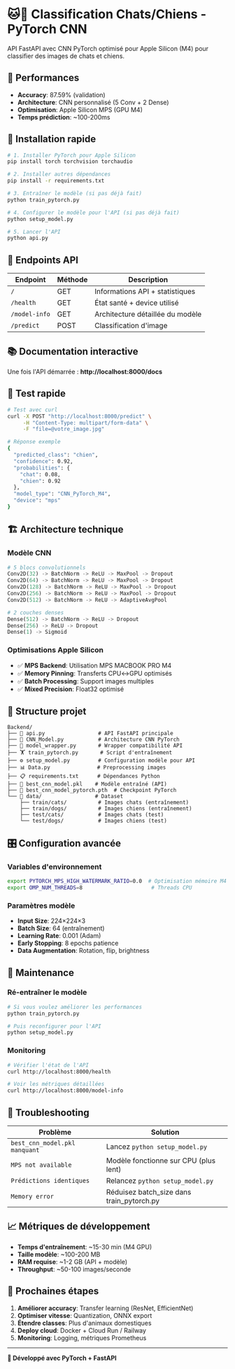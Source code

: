 # 🐱🐶 Classification Chats/Chiens - PyTorch CNN

API FastAPI avec CNN PyTorch optimisé pour Apple Silicon (M4) pour classifier des images de chats et chiens.

## 🎯 **Performances**
- **Accuracy**: 87.59% (validation)
- **Architecture**: CNN personnalisé (5 Conv + 2 Dense)
- **Optimisation**: Apple Silicon MPS (GPU M4)
- **Temps prédiction**: ~100-200ms

## 🚀 **Installation rapide**

```bash
# 1. Installer PyTorch pour Apple Silicon
pip install torch torchvision torchaudio

# 2. Installer autres dépendances
pip install -r requirements.txt

# 3. Entraîner le modèle (si pas déjà fait)
python train_pytorch.py

# 4. Configurer le modèle pour l'API (si pas déjà fait)
python setup_model.py

# 5. Lancer l'API
python api.py
```

## 📡 **Endpoints API**

| Endpoint | Méthode | Description |
|----------|---------|-------------|
| `/` | GET | Informations API + statistiques |
| `/health` | GET | État santé + device utilisé |
| `/model-info` | GET | Architecture détaillée du modèle |
| `/predict` | POST | Classification d'image |

## 📚 **Documentation interactive**

Une fois l'API démarrée : **http://localhost:8000/docs**

## 🧪 **Test rapide**

```bash
# Test avec curl
curl -X POST "http://localhost:8000/predict" \
     -H "Content-Type: multipart/form-data" \
     -F "file=@votre_image.jpg"

# Réponse exemple
{
  "predicted_class": "chien",
  "confidence": 0.92,
  "probabilities": {
    "chat": 0.08,
    "chien": 0.92
  },
  "model_type": "CNN_PyTorch_M4",
  "device": "mps"
}
```

## 🏗️ **Architecture technique**

### **Modèle CNN**
```python
# 5 blocs convolutionnels
Conv2D(32) -> BatchNorm -> ReLU -> MaxPool -> Dropout
Conv2D(64) -> BatchNorm -> ReLU -> MaxPool -> Dropout  
Conv2D(128) -> BatchNorm -> ReLU -> MaxPool -> Dropout
Conv2D(256) -> BatchNorm -> ReLU -> MaxPool -> Dropout
Conv2D(512) -> BatchNorm -> ReLU -> AdaptiveAvgPool

# 2 couches denses
Dense(512) -> BatchNorm -> ReLU -> Dropout
Dense(256) -> ReLU -> Dropout  
Dense(1) -> Sigmoid
```

### **Optimisations Apple Silicon**
- ✅ **MPS Backend**: Utilisation MPS MACBOOK PRO M4
- ✅ **Memory Pinning**: Transferts CPU↔GPU optimisés
- ✅ **Batch Processing**: Support images multiples
- ✅ **Mixed Precision**: Float32 optimisé

## 📁 **Structure projet**

```
Backend/
├── 📄 api.py                 # API FastAPI principale
├── 🧠 CNN_Model.py           # Architecture CNN PyTorch
├── 🔧 model_wrapper.py       # Wrapper compatibilité API
├── 🏋️ train_pytorch.py       # Script d'entraînement
├── ⚙️ setup_model.py         # Configuration modèle pour API
├── 📊 Data.py               # Preprocessing images
├── 📋 requirements.txt      # Dépendances Python
├── 💾 best_cnn_model.pkl    # Modèle entraîné (API)
├── 💾 best_cnn_model_pytorch.pth  # Checkpoint PyTorch
└── 📂 data/                 # Dataset
    ├── train/cats/          # Images chats (entraînement)
    ├── train/dogs/          # Images chiens (entraînement)  
    ├── test/cats/           # Images chats (test)
    └── test/dogs/           # Images chiens (test)
```

## 🎛️ **Configuration avancée**

### **Variables d'environnement**
```bash
export PYTORCH_MPS_HIGH_WATERMARK_RATIO=0.0  # Optimisation mémoire M4
export OMP_NUM_THREADS=8                      # Threads CPU
```

### **Paramètres modèle**
- **Input Size**: 224×224×3
- **Batch Size**: 64 (entraînement)
- **Learning Rate**: 0.001 (Adam)
- **Early Stopping**: 8 epochs patience
- **Data Augmentation**: Rotation, flip, brightness

## 🔧 **Maintenance**

### **Ré-entraîner le modèle**
```bash
# Si vous voulez améliorer les performances
python train_pytorch.py

# Puis reconfigurer pour l'API
python setup_model.py
```

### **Monitoring**
```bash
# Vérifier l'état de l'API
curl http://localhost:8000/health

# Voir les métriques détaillées
curl http://localhost:8000/model-info
```

## 🚨 **Troubleshooting**

| Problème | Solution |
|----------|----------|
| `best_cnn_model.pkl manquant` | Lancez `python setup_model.py` |
| `MPS not available` | Modèle fonctionne sur CPU (plus lent) |
| `Prédictions identiques` | Relancez `python setup_model.py` |
| `Memory error` | Réduisez batch_size dans train_pytorch.py |

## 📈 **Métriques de développement**

- **Temps d'entraînement**: ~15-30 min (M4 GPU)
- **Taille modèle**: ~100-200 MB
- **RAM requise**: ~1-2 GB (API + modèle)
- **Throughput**: ~50-100 images/seconde

## 🎯 **Prochaines étapes**

1. **Améliorer accuracy**: Transfer learning (ResNet, EfficientNet)
2. **Optimiser vitesse**: Quantization, ONNX export
3. **Étendre classes**: Plus d'animaux domestiques
4. **Deploy cloud**: Docker + Cloud Run / Railway
5. **Monitoring**: Logging, métriques Prometheus

---

**🚀 Développé avec PyTorch + FastAPI**